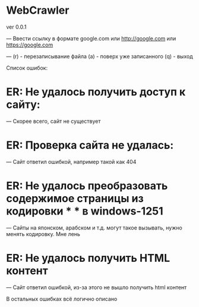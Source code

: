 # WebCrawler
ver  0.0.1


— Ввести ссылку в формате google.com или http://google.com или https://google.com

— (r) - перезаписывание файла (a) - поверх уже записанного (q) - выход

Список ошибок:

# ER: Не удалось получить доступ к сайту:
— Скорее всего, сайт не существует

# ER: Проверка сайта не удалась:
— Сайт ответил ошибкой, например такой как 404

# ER: Не удалось преобразовать содержимое страницы из кодировки * * в windows-1251
— Сайты на японском, арабском и т.д. могут такое вызывать, нужно менять кодировку. Мне лень

# ER: Не удалось получить HTML контент
— Сайт ответил ошибкой, из-за этого не вышло получить html контент

В остальных ошибках всё логично описано

